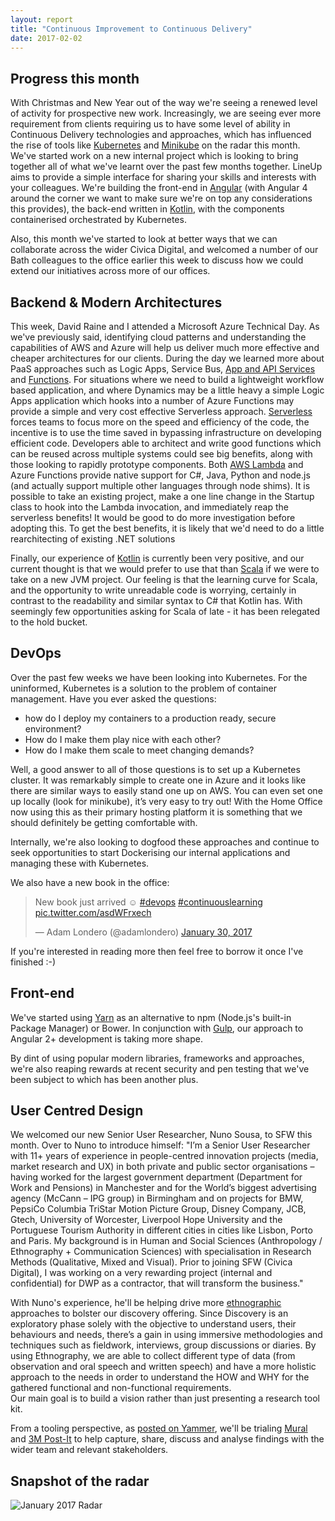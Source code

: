 ```yaml
---
layout: report
title: "Continuous Improvement to Continuous Delivery"
date: 2017-02-02
---
```


Progress this month
--------

With Christmas and New Year out of the way we're seeing a renewed level of activity for prospective new work. Increasingly, we are seeing ever more requirement from clients requiring us to have some level of ability in Continuous Delivery technologies and approaches, which has influenced the rise of tools like [Kubernetes]({{site.baseurl}}/kubernetes) and [Minikube]({{site.baseurl}}/minikube) on the radar this month.
We've started work on a new internal project which is looking to bring together all of what we've learnt over the past few months together. LineUp aims to provide a simple interface for sharing your skills and interests with your colleagues. We're building the front-end in [Angular]({{site.baseurl}}/angular) (with Angular 4 around the corner we want to make sure we're on top any considerations this provides), the back-end written in [Kotlin]({{site.baseurl}}/kotlin), with the components containerised orchestrated by Kubernetes. 

Also, this month we've started to look at better ways that we can collaborate across the wider Civica Digital, and welcomed a number of our Bath colleagues to the office earlier this week to discuss how we could extend our initiatives across more of our offices.

Backend & Modern Architectures
------------------------------

This week, David Raine and I attended a Microsoft Azure Technical Day. As we've previously said, identifying cloud patterns and understanding the capabilities of AWS and Azure will help us deliver much more effective and cheaper architectures for our clients. During the day we learned more about PaaS approaches such as Logic Apps, Service Bus, [App and API Services]({{site.baseurl}}/azure-app-services) and [Functions]({{site.baseurl}}/azure-functions). For situations where we need to build a lightweight workflow based application, and where Dynamics may be a little heavy a simple Logic Apps application which hooks into a number of Azure Functions may provide a simple and very cost effective Serverless approach.
[Serverless]({{site.baseurl}}/serverless) forces teams to focus more on the speed and efficiency of the code, the incentive is to use the time saved in bypassing infrastructure on developing efficient code. Developers able to architect and write good functions which can be reused across multiple systems could see big benefits, along with those looking to rapidly prototype components.
Both [AWS Lambda]({{site.baseurl}}/lambda) and Azure Functions provide native support for C#, Java, Python and node.js (and actually support multiple other languages through node shims). It is possible to take an existing project, make a one line change in the Startup class to hook into the Lambda invocation, and immediately reap the serverless benefits! It would be good to do more investigation before adopting this. To get the best benefits, it is likely that we'd need to do a little rearchitecting of existing .NET solutions

Finally, our experience of [Kotlin]({{site.baseurl}}/kotlin) is currently been very positive, and our current thought is that we would prefer to use that than [Scala]({{site.baseurl}}/scala) if we were to take on a new JVM project. Our feeling is that the learning curve for Scala, and the opportunity to write unreadable code is worrying, certainly in contrast to the readability and similar syntax to C# that Kotlin has. With seemingly few opportunities asking for Scala of late - it has been relegated to the hold bucket.

DevOps
------

Over the past few weeks we have been looking into Kubernetes. For the uninformed, Kubernetes is a solution to the problem of container management. Have you ever asked the questions: 

* how do I deploy my containers to a production ready, secure environment? 
* How do I make them play nice with each other? 
* How do I make them scale to meet changing demands? 

Well, a good answer to all of those questions is to set up a Kubernetes cluster. It was remarkably simple to create one in Azure and it looks like there are similar ways to easily stand one up on AWS. You can even set one up locally (look for minikube), it’s very easy to try out! With the Home Office now using this as their primary hosting platform it is something that we should definitely be getting comfortable with.

Internally, we're also looking to dogfood these approaches and continue to seek opportunities to start Dockerising our internal applications and managing these with Kubernetes.

We also have a new book in the office:

<blockquote class="twitter-tweet" data-lang="en"><p lang="en" dir="ltr">New book just arrived ☺️ <a href="https://twitter.com/hashtag/devops?src=hash">#devops</a> <a href="https://twitter.com/hashtag/continuouslearning?src=hash">#continuouslearning</a> <a href="https://t.co/asdWFrxech">pic.twitter.com/asdWFrxech</a></p>&mdash; Adam Londero (@adamlondero) <a href="https://twitter.com/adamlondero/status/826015108040097792">January 30, 2017</a></blockquote>
<script async src="//platform.twitter.com/widgets.js" charset="utf-8"></script>

If you're interested in reading more then feel free to borrow it once I've finished :-)

Front-end
---------

We've started using [Yarn]({{site.baseurl}}/yarn) as an alternative to npm (Node.js's built-in Package Manager) or Bower. In conjunction with [Gulp]({{site.baseurl}}/gulp), our approach to Angular 2+ development is taking more shape. 

By dint of using popular modern libraries, frameworks and approaches, we're also reaping rewards at recent security and pen testing that we've been subject to which has been another plus. 

User Centred Design
-------------------

We welcomed our new Senior User Researcher, Nuno Sousa, to SFW this month. Over to Nuno to introduce himself:
"I’m a Senior User Researcher with 11+ years of experience in people-centred innovation projects (media, market research and UX) in both private and public sector organisations – having worked for the largest government department (Department for Work and Pensions) in Manchester and for the World’s biggest advertising agency (McCann – IPG group) in Birmingham and on projects for BMW, PepsiCo Columbia TriStar Motion Picture Group, Disney Company, JCB, Gtech, University of Worcester, Liverpool Hope University and the Portuguese Tourism Authority in different cities in cities like Lisbon, Porto and Paris.
My background is in Human and Social Sciences (Anthropology / Ethnography + Communication Sciences) with specialisation in Research Methods (Qualitative, Mixed and Visual).
Prior to joining SFW (Civica Digital), I was working on a very rewarding project (internal and confidential) for DWP as a contractor, that will transform the business."

With Nuno's experience, he'll be helping drive more [ethnographic]({{site.baseurl}}/ethnography) approaches to bolster our discovery offering. Since Discovery is an exploratory phase solely with the objective to understand users, their behaviours and needs, there’s a gain in using immersive methodologies and techniques such as fieldwork, interviews, group discussions or diaries.
By using Ethnography, we are able to collect different type of data (from observation and oral speech and written speech) and have a more holistic approach to the needs in order to understand the HOW and WHY for the gathered functional and non-functional requirements.  
Our main goal is to build a vision rather than just presenting a research tool kit.

From a tooling perspective, as [posted on Yammer](https://www.yammer.com/sfwltd.co.uk/#/Threads/show?threadId=837298533), we'll be trialing [Mural]({{site.baseurl}}/mural) and [3M Post-It]({{site.baseurl}}/3m-post-it) to help capture, share, discuss and analyse findings with the wider team and relevant stakeholders.

Snapshot of the radar
---------------------
![January 2017 Radar]({{site.baseurl}}/assets/img/2017-02-02-continuous-improvement-to-continuous-delivery/radar.png)